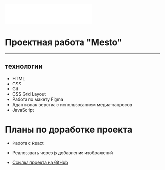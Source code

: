
![](./images/logo/header-logo.svg)

# Проектная работа "Mesto"
__________
## технологии
* HTML
* CSS
* Git
* CSS Grid Layout
* Работа по макету Figma
* Адаптивная верстка с использованием медиа-запросов
* JavaScript
# Планы по доработке проекта
* Работа с React
* Реалозовать через js добавление изображений 

* [Ссылка проекта на GitHub](https://alexey-melikov.github.io/mesto/)

